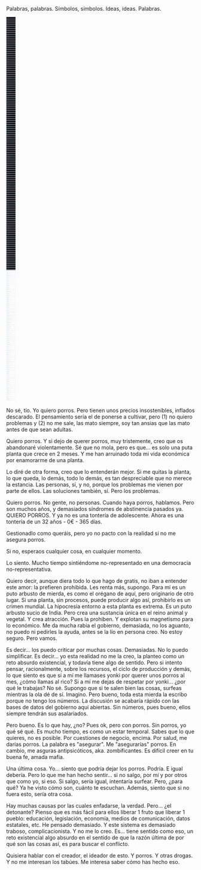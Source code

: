 Palabras, palabras. Símbolos, símbolos. Ideas, ideas. Palabras.

![./todos_los_proyectos_de_github.png](./todos_los_proyectos_de_github.png)

No sé, tío. Yo quiero porros. Pero tienen unos precios insostenibles, inflados descarado. El pensamiento sería el de ponerse a cultivar, pero (1) no quiero problemas y (2) no me sale, las mato siempre, soy tan ansias que las mato antes de que sean adultas.

Quiero porros. Y si dejo de querer porros, muy tristemente, creo que os abandonaré violentamente. Sé que no mola, pero es que... es solo una puta planta que crece en 2 meses. Y me han arruinado toda mi vida económica por enamorarme de una planta.

Lo diré de otra forma, creo que lo entenderán mejor. Si me quitas la planta, lo que queda, lo demás, todo lo demás, es tan despreciable que no merece la estancia. Las personas, sí, y no, porque los problemas me vienen por parte de ellos. Las soluciones también, sí. Pero los problemas.

Quiero porros. No gente, no personas. Cuando haya porros, hablamos. Pero son muchos años, y demasiados síndromes de abstinencia pasados ya. QUIERO PORROS. Y ya no es una tontería de adolescente. Ahora es una tontería de un 32 años - 0€ - 365 días.

Gestionadlo como queráis, pero yo no pacto con la realidad si no me asegura porros.

Si no, esperaos cualquier cosa, en cualquier momento.

Lo siento. Mucho tiempo sintiéndome no-representado en una democracia no-representativa.

Quiero decir, aunque diera todo lo que hago de gratis, no iban a entender este amor: la prefieren prohibida. Les renta más, supongo. Para mí es un puto arbusto de mierda, es como el orégano de aquí, pero originario de otro lugar. Si una planta, sin procesos, puede producir algo así, prohibirlo es un crimen mundial. La hipocresía entorno a esta planta es extrema. Es un puto arbusto sucio de India. Pero crea una sustancia única en el reino animal y vegetal. Y crea atracción. Pues la prohiben. Y explotan su magnetismo para lo económico. Me da mucha rabia el gobierno, demasiada, no los aguanto, no puedo ni pedirles la ayuda, antes se la lío en persona creo. No estoy seguro. Pero vamos.

Es decir... los puedo criticar por muchas cosas. Demasiadas. No lo puedo simplificar. Es decir... yo esta realidad no me la creo, la planteo como un reto absurdo existencial, y todavía tiene algo de sentido. Pero si intento pensar, racionalmente, sobre los recursos, el ciclo de producción y demás, lo que siento es que si a mí me llamases yonki por querer unos porros al mes, ¿cómo llamas al rico? Si a mí me dejas de respetar por yonki... ¿por qué le trabajas? No sé. Supongo que si te salen bien las cosas, surfeas mientras la ola dé de sí. Imagino. Pero bueno, toda esta mierda la escribo porque no tengo los números. La discusión se acabaría rápido con las bases de datos del gobierno aquí abiertas. Sin números, pues bueno, ellos siempre tendrán sus asalariados.

Pero bueno. Es lo que hay, ¿no? Pues ok, pero con porros. Sin porros, yo qué sé qué. Es mucho tiempo, es como un estar temporal. Sabes que lo que quieres, no es posible. Por cuestiones de negocio, encima. Por salud, me darías porros. La palabra es "asegurar". Me "asegurarías" porros. En cambio, me asguras antipsicóticos, aka. zombificantes. Es difícil creer en tu buena fe, amada mafia.

Una última cosa. Yo... siento que podría dejar los porros. Podría. E igual debería. Pero lo que me han hecho sentir... si no salgo, por mí y por otros que como yo, si eso. Si salgo, sería igual, intentaría surfear. Pero, ¿para qué? Ya he visto cómo son, cuánto te escuchan. Además, siento que si no fuera esto, sería otra cosa.

Hay muchas causas por las cuales enfadarse, la verdad. Pero... ¿el detonante? Pienso que es más fácil para ellos liberar 1 fruto que liberar 1 pueblo: educación, legislación, economía, medios de comunicación, datos estatales, etc. He pensado demasiado. Y este sistema es demasiado traboso, complicacionista. Y no me lo creo. Es... tiene sentido como eso, un reto existencial algo absurdo en el sentido de que la razón última de por qué son las cosas así, es para buscar el conflicto.

Quisiera hablar con el creador, el ideador de esto. Y porros. Y otras drogas. Y no me interesan los tabúes. Me interesa saber cómo has hecho eso.
